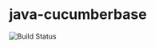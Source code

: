 # java-cucumberbase

![Build Status](https://travis-ci.org/cyber-dojo-languages/java-cucumberbase.svg?branch=master)

